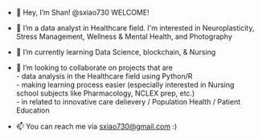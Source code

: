 - 👋 Hey, I’m Shan! @sxiao730 WELCOME!
- 👀 I’m a data analyst in Healthcare field. I'm interested in Neuroplasticity, Stress Management, Wellness & Mental Health, and Photography
- 🌱 I’m currently learning Data Science, blockchain, & Nursing
- 💞️ I’m looking to collaborate on projects that are   
      - data analysis in the Healthcare field using Python/R  
      - making learning process easier (especially interested in Nursing school subjects like Pharmacology, NCLEX prep, etc.)         
      - in related to innovative care delievery / Population Health / Patient Education   

- 📫 You can reach me via sxiao730@gmail.com :)


<!---
sxiao730/sxiao730 is a ✨ special ✨ repository because its `README.md` (this file) appears on your GitHub profile.
You can click the Preview link to take a look at your changes.
--->
